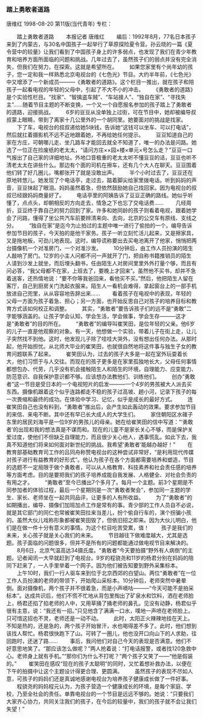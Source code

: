 ### 踏上勇敢者道路
唐维红
1998-08-20
第11版(当代青年)
专栏：

　　踏上勇敢者道路
　　本报记者  唐维红
　　编后：1992年8月，77名日本孩子来到了内蒙古，与30名中国孩子一起举行了草原探险夏令营。孙云晓的一篇《夏令营中的较量》让我们看到了中国孩子身上的许多弱点，也发现了我们在青少年教育和培养方面所面临的问题和挑战。几年过去了，虽然孩子们的弱点并没有完全消失，但我们在努力，在探索。这就是希望所在。
　　如果您家里有个尚年幼的孩子，您一定和我一样熟悉北京电视台的《七色光》节目。大约半年前，《七色光》中又增添了一个新成员———《勇敢者的道路》。这个栏目一推出，就在孩子和陪孩子一起看电视的年轻的父母中，引起了不大不小的冲击。
　　《勇敢者的道路》是个实验性栏目。“找家”、“智擒盗车贼”、“车站接人”、“独自在家”、“寻找失主”……随着节目主题的不断变换，一个又一个自愿报名参加的孩子踏上了勇敢者的道路，迎接挑战。
　　6岁的豆豆从没单独上过街，可在节目中，她却被编导叔叔蒙上眼睛，带到了离家十几公里外的一个胡同里。她要面对的挑战是找家。
　　下了车，电视台的叔叔递给她5块钱，告诉她“这钱可以坐车、可以打电话”，然后就扛着摄影机不远不近地跟着她，不再给她任何提示。
　　豆豆知道自己的家在方庄，可朝哪儿走、坐几路车才能回去就全不知道了，唯一的办法是问路。她选了一位正在捡废纸的老太太，“请问方庄××园×楼×单元×号怎么走？”豆豆一口气报出了自己家的详细地址。外地口音极重的老太太听不懂豆豆的话，豆豆也听不清老太太在讲些什么。那边有个面的司机在擦车，还有几个大人在聊天。豆豆围着他们转了好几圈儿，嘴都张开了就是没敢出声。
　　半个小时过去了，豆豆还在原地转悠儿。她发现了个电话亭，走过去，踮着脚尖给家里拨电话。听到妈妈的声音，豆豆抹起了眼泪。妈妈虽然着急，但依然鼓励她自己找回家。因为电视台的叔叔已经跟妈妈商量好了。
　　电话亭里的阿姨告诉了豆豆正确的路线。她似乎听懂了，点点头，却朝相反的方向走去，情急之下也忘了交电话费……
　　几经周折，豆豆终于靠自己的努力回到了家。许多和她同龄的孩子则看着电视，跟着她学会了问路，懂得了坐公共汽车前要辨清来向、去向，北京的公交车有原线、支线之分。
　　“独自在家”是迄今为止拍过的主题中唯一进行了偷拍的一个。编导告诉参加节目的孩子，今天拍的是他干家务。孩子一听立刻忙活儿起来，又是擦家具，又是拖地板，可劲儿地表现。这时，编导谎称要出去买电池离开了他家，悄悄把两台摄像机一个对准房门，一个对准沙发。
　　10分钟后，由工作人员扮演的陌生人敲响了房门。12岁的小主人问都不问一声就开了门，把自称书籍推销员的陌生人请到沙发上就坐，而后埋头翻书，任由陌生人对房间里里外外打量个够，而且有问必答，“我父母都不在家，上班去了，要晚上才回来”。虽然他不买书，却并不急着送客，还热情地说：“要不你等我爸回来，看他买不买。”然后，他把陌生人留在客厅，自己到厨房关门洗起衣服来。陌生人一看机会难得，拿起窗台上的一部手机放进自己兜里，从从容容地告辞出来……
　　看着孩子在电视中的表现，年轻的父母一方面为孩子着急、担心；另一方面，也开始反思自己对孩子的培养目标和教育方式该如何校正和调整。
　　其实，“勇敢者”要告诉孩子们的远不是“勇敢”二字能够涵盖的。让孩子学会认知，学会生活，学会做事，学会生存———这才是“勇敢者”的目的所在。
　　“勇敢者”的编导叫崔笑田，是位年轻的父亲。他6岁的儿子一直是他观察的对象。有一天，他想做一个实验，带着儿子在街上走，让儿子突然找不到他。这时，他发现儿子除了哇哇大哭外，没有想出任何办法。从那时起，他开始担忧。从北师大毕业的崔笑田，也就很自然地将这件事与独生子女的教育问题联系了起来。
　　崔笑田认为，过去的孩子大多是一起在室外玩耍着长大，他们习惯于与人交往。而现在的孩子更多是在家里孤独地长大，父母任何事情都想包办、代劳，几乎没有机会接触陌生人和陌生的环境，自理能力、应变能力、防范意识、自我保护意识都不够。应该想办法教他们、训练他们。
　　创办“勇敢者”这一节目是受日本的一个电视短片的启发———一个4岁的男孩被大人派去买东西。摄像机跟着这个似乎连路都走不稳的孩子过高坡、趟小河，记录下孩子的每一次畏缩和最终的成功。在体验中学习、记忆，似乎是成长的最好方式。
　　连崔笑田自己也没有料到，“勇敢者”推出后，会产生如此轰动的效果。要求参加节目的来信、来电不断。其中还有早已长大成人的大学生们。
　　家住朝阳区水碓子东里的居民刘海平是一位9岁的男孩儿的母亲。她在给崔笑田的信中写道：“‘勇敢者’的出现和我的想法真是不谋而和。现在的儿童不是家长关心不够，而是保护关爱过度，使他们不但缺乏自理能力，而且很少关心他人，遇事慌乱。如此下去，我真不知道他们将来如何面对新世纪的挑战。我希望‘勇敢者’能越办越好！”
　　在教育部基础教育司工作的吕同舟称赞电视台的这种尝试非常好，“是利用现代传媒对孩子进行有益教育的好形式”。他认为孩子在各个方面都需要培养和塑造，节目的选题不一定局限于做个勇敢者，可以从人格教育、科技素养和社会责任感的培养等方面考虑。目的是要把我们的孩子培养成能自我发展、人格健全、对社会负责的有用之才。
　　“勇敢者”至今已播出7个多月了。每月一个主题。前3个星期是不同参加者的体验过程，最后一个星期则是一次“勇敢者聚会”，参加同一主题的学生、家长、老师坐在一起共同品评，让更多的人有所收益。
　　为了“勇敢者”的如期播出，编导、摄像们加班加点工作是常有的事。青少部的工作人员自不必说，就是其它部门的同仁也常被崔笑田拉来当差儿，扮个偷自行车的，演个拐骗小孩的。虽然大伙儿戏称形象都被崔笑田毁了，但依旧招之即来。因为大伙儿明白，他们是在做一件十分有意义的事情。为这个栏目吃苦受累，值！
　　孩子是我们的未来，关心孩子就是关心我们的未来。
　　节目越往下做难度越大，尤其是选题。孩子面临的问题很多，但并不是所有的问题都能通过做电视节目来解决的。
　　8月6日，北京气温高达34摄氏度。“勇敢者”今天要拍摄“野外有人病倒”的主题。记者闻讯一大早就赶到了电视台。9岁的程骁尧和11岁的杨君分别在妈妈的陪同下赶来了，一人手里举着一个网子。因为他们被告知要到野外采集标本。
　　上午10时，我们一行人驱车来到位于北京西郊的白望山。两位“勇敢者”在一位工作人员扮演的老师的带领下，开始爬山采标本。10分钟后，老师突然中暑晕倒。面对摄像机，两个孩子并不很着急，而是小声嘀咕———“今天可能不是拍采标本”。达成共识后，他们不慌不忙地从背包里掏出了矿泉水和饮料，洒在老师脸上，杨君还掐了掐老师的人中，又用草捅了捅老师的鼻孔。见没有动静，杨君似乎很有主意，说：“我还有一招。”只见他含了满满一口水，噗地一声喷在老师脸上。只可惜这招也不灵，老师还是一动不动。
　　此时，太阳正火辣辣地挂在天上。不知是热的，还是急的，两个孩子开始冒汗，水也喝得差不多了。此时，他们想到该找人帮忙。杨君很快跑下了山。可转了一圈儿，他也没开口向山下的人求助，往回跑时，还迷了路……
　　事后，我问他们对自己今天的表现是否满意。他们不好意思地笑了。“那应该怎么做呢？”两人抢着说：“打电话报警，或者找120急救中心。老师身上就有手机。”“那你们为什么不打呢？”两个孩子又笑了——“他是假装的。”
　　崔笑田在感叹“现在的孩子太聪明”的同时，又忙着想补救办法，以便在下午的拍摄中让这个主题设计得更合理、更圆满。
　　虽然孩子的表现不尽如人意，可孩子的妈妈们还是真诚地感谢电视台为培养孩子健康成长做了一件好事。
　　程骁尧的妈妈程元认为，为孩子营造一个健康成长的环境，是每个家庭、学校，乃至全社会的责任。单靠电视台的一个节目是远远不够的。她说：“只要我们大家齐心协力，共同关注我们的孩子，在今后的较量中，我们的孩子就不会让我们失望！”
